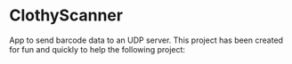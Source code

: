 # ClothyScanner
App to send barcode data to an UDP server. This project has been created for fun and quickly to help the following project:

